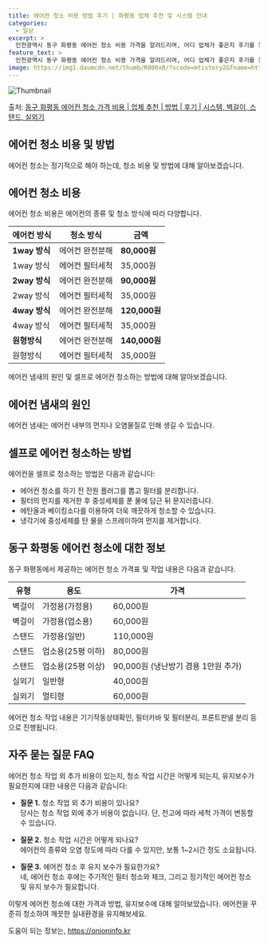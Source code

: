 ```yaml
---
title: 에어컨 청소 비용 방법 후기 | 화평동 업체 추천 및 시스템 안내
categories:
  - 일상
excerpt: >
  인천광역시 동구 화평동 에어컨 청소 비용 가격을 알려드리며, 어디 업체가 좋은지 후기를 통해 알아보겠습니다. 현재 글에서는 시스템, 벽걸이, 스탠드, 실외기 각각에 대해 청소 비용이 나와 있으니 참고하시면 되겠습니다. 에어컨 분해 청소 방법 보기 👈 클릭셀프 에어컨 청소 방법 보기👈 클릭동구 화평동 에어컨 청소 비용시스템에어컨 방식클리닝방식금액1way 방식에어컨 완전분해80,000원1way 방식에어컨 필터세척35,000원2way 방식에어컨 완전분해90,000원2way 방식에어컨 필터세척35,000원4way 방식에어컨 완전분해120,000원4way 방식에어컨 필터세척35,000원원형방식에어컨 완전분해140,000원원형방식에어컨 필터세척35,000원에어컨 청소 견적 샘플 보기 👈 클릭에어컨 냄새의 원인은 무..
feature_text: >
  인천광역시 동구 화평동 에어컨 청소 비용 가격을 알려드리며, 어디 업체가 좋은지 후기를 통해 알아보겠습니다. 현재 글에서는 시스템, 벽걸이, 스탠드, 실외기 각각에 대해 청소 비용이 나와 있으니 참고하시면 되겠습니다. 에어컨 분해 청소 방법 보기 👈 클릭셀프 에어컨 청소 방법 보기👈 클릭동구 화평동 에어컨 청소 비용시스템에어컨 방식클리닝방식금액1way 방식에어컨 완전분해80,000원1way 방식에어컨 필터세척35,000원2way 방식에어컨 완전분해90,000원2way 방식에어컨 필터세척35,000원4way 방식에어컨 완전분해120,000원4way 방식에어컨 필터세척35,000원원형방식에어컨 완전분해140,000원원형방식에어컨 필터세척35,000원에어컨 청소 견적 샘플 보기 👈 클릭에어컨 냄새의 원인은 무..
image: https://img1.daumcdn.net/thumb/R800x0/?scode=mtistory2&fname=https%3A%2F%2Fblog.kakaocdn.net%2Fdn%2Fostxx%2FbtsHwepbUm7%2FbLuwgXKKHb4TPJndFK1Rw0%2Fimg.webp
---
```


![Thumbnail](https://img1.daumcdn.net/thumb/R800x0/?scode=mtistory2&fname=https%3A%2F%2Fblog.kakaocdn.net%2Fdn%2Fostxx%2FbtsHwepbUm7%2FbLuwgXKKHb4TPJndFK1Rw0%2Fimg.webp)

<p>출처: <a href="https://onioninfo.kr/entry/%EB%8F%99%EA%B5%AC-%ED%99%94%ED%8F%89%EB%8F%99-%EC%97%90%EC%96%B4%EC%BB%A8-%EC%B2%AD%EC%86%8C-%EA%B0%80%EA%B2%A9-%EB%B9%84%EC%9A%A9-%EC%97%85%EC%B2%B4-%EC%B6%94%EC%B2%9C-%EB%B0%A9%EB%B2%95-%ED%9B%84%EA%B8%B0-%EC%8B%9C%EC%8A%A4%ED%85%9C-%EB%B2%BD%EA%B1%B8%EC%9D%B4-%EC%8A%A4%ED%83%A0%EB%93%9C-%EC%8B%A4%EC%99%B8%EA%B8%B0" rel="dofollow">동구 화평동 에어컨 청소 가격 비용 | 업체 추천 | 방법 | 후기 | 시스템, 벽걸이, 스탠드, 실외기</a> </p>

## 에어컨 청소 비용 및 방법



에어컨 청소는 정기적으로 해야 하는데, 청소 비용 및 방법에 대해 알아보겠습니다.

## 에어컨 청소 비용

에어컨 청소 비용은 에어컨의 종류 및 청소 방식에 따라 다양합니다.

에어컨 방식 | 청소 방식 | 금액  
---|---|---  
**1way 방식** | 에어컨 완전분해 | **80,000원**  
1way 방식 | 에어컨 필터세척 | 35,000원  
**2way 방식** | 에어컨 완전분해 | **90,000원**  
2way 방식 | 에어컨 필터세척 | 35,000원  
**4way 방식** | 에어컨 완전분해 | **120,000원**  
4way 방식 | 에어컨 필터세척 | 35,000원  
**원형방식** | 에어컨 완전분해 | **140,000원**  
원형방식 | 에어컨 필터세척 | 35,000원  
  
에어컨 냄새의 원인 및 셀프로 에어컨 청소하는 방법에 대해 알아보겠습니다.

## 에어컨 냄새의 원인

에어컨 냄새는 에어컨 내부의 먼지나 오염물질로 인해 생길 수 있습니다.

## 셀프로 에어컨 청소하는 방법

에어컨을 셀프로 청소하는 방법은 다음과 같습니다:

  * 에어컨 청소를 하기 전 전원 플러그를 뽑고 필터를 분리합니다.
  * 필터의 먼지를 제거한 후 중성세제를 푼 물에 담근 뒤 문지러줍니다.
  * 에탄올과 베이킹소다를 이용하여 더욱 깨끗하게 청소할 수 있습니다.
  * 냉각기에 중성세제를 탄 물을 스프레이하여 먼지를 제거합니다.

## 동구 화평동 에어컨 청소에 대한 정보

동구 화평동에서 제공하는 에어컨 청소 가격표 및 작업 내용은 다음과 같습니다.



유형 | 용도 | 가격  
---|---|---  
벽걸이 | 가정용(가정용) | 60,000원  
벽걸이 | 가정용(업소용) | 60,000원  
스탠드 | 가정용(일반) | 110,000원  
스탠드 | 업소용(25평 이하) | 80,000원  
스탠드 | 업소용(25평 이상) | 90,000원 (냉난방기 겸용 1만원 추가)  
실외기 | 일반형 | 40,000원  
실외기 | 멀티형 | 60,000원  
  


에어컨 청소 작업 내용은 기기작동상태확인, 필터카바 및 필터분리, 프론트판넬 분리 등으로 진행됩니다.

## 자주 묻는 질문 FAQ

에어컨 청소 작업 외 추가 비용이 있는지, 청소 작업 시간은 어떻게 되는지, 유지보수가 필요한지에 대한 내용은 다음과 같습니다:

  * **질문 1.** 청소 작업 외 추가 비용이 있나요?  
당사는 청소 작업 외에 추가 비용이 없습니다. 단, 천고에 따라 세척 가격이 변동할 수 있습니다.

  * **질문 2.** 청소 작업 시간은 어떻게 되나요?  
에어컨의 종류와 오염 정도에 따라 다를 수 있지만, 보통 1~2시간 정도 소요됩니다.

  * **질문 3.** 에어컨 청소 후 유지 보수가 필요한가요?  
네, 에어컨 청소 후에는 주기적인 필터 청소와 체크, 그리고 정기적인 에어컨 청소 및 유지 보수가 필요합니다.



이렇게 에어컨 청소에 대한 가격과 방법, 유지보수에 대해 알아보았습니다. 에어컨을 꾸준히 청소하여 깨끗한 실내환경을 유지해보세요.

 

도움이 되는 정보는, <a href="https://onioninfo.kr" rel="dofollow">https://onioninfo.kr</a>


